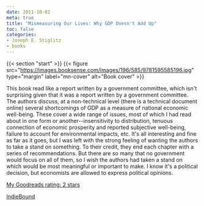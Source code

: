 ```yaml
---
date: 2011-10-02
meta: true
title: "Mismeasuring Our Lives: Why GDP Doesn't Add Up"
toc: false
categories:
- Joseph E. Stiglitz
- books
---
```


{{< section "start" >}}
{{< figure src="https://images.booksense.com/images/196/585/9781595585196.jpg" type="margin" label="mn-cover" alt="Book cover" >}}

This book read like a report written by a government committee, which isn't surprising given that it was a report written by a government committee. The authors discuss, at a non-technical level (there is a technical document online) several shortcomings of GDP as a measure of national economic well-being. These cover a wide range of issues, most of which I had read about in one form or another--insensitivity to distribution, tenuous connection of economic prosperity and reported subjective well-being, failure to account for environmental impacts, etc. It's all interesting and fine as far as it goes, but I was left with the strong feeling of wanting the authors to take a stand on something. To their credit, they end each chapter with a series of recommendations. But there are so many that no government would focus on all of them, so I wish the authors had taken a stand on which would be most meaningful or important to make. I know it's a political decision, but economists are allowed to express political opinions.

[My Goodreads rating: 2 stars](https://www.goodreads.com/review/show/216582506)  

[IndieBound](https://www.indiebound.org/book/9781595585196)
